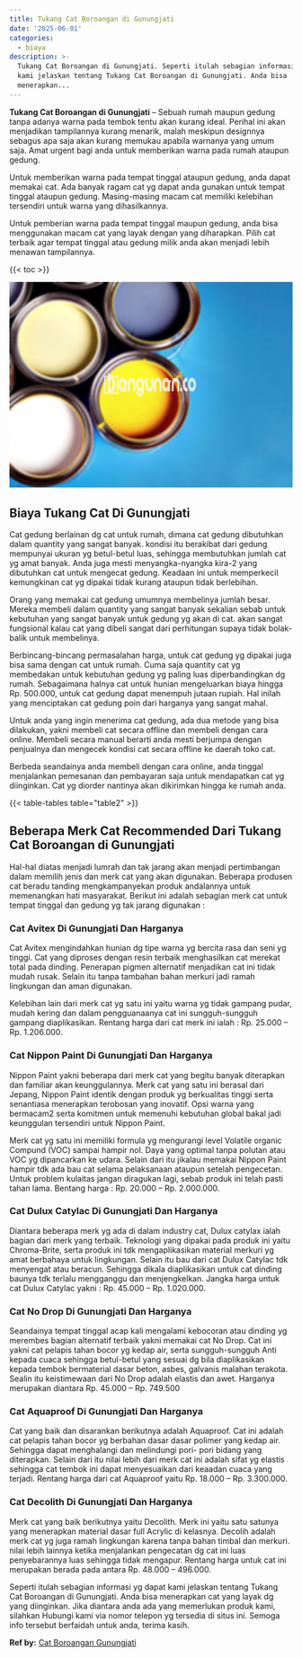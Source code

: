 ```yaml
---
title: Tukang Cat Boroangan di Gunungjati
date: '2025-06-01'
categories:
  - biaya
description: >-
  Tukang Cat Boroangan di Gunungjati. Seperti itulah sebagian informasi yg dapat
  kami jelaskan tentang Tukang Cat Boroangan di Gunungjati. Anda bisa
  menerapkan...
---
```


**Tukang Cat Boroangan di Gunungjati** – Sebuah rumah maupun gedung tanpa adanya warna pada tembok tentu akan kurang ideal. Perihal ini akan menjadikan tampilannya kurang menarik, malah meskipun designnya sebagus apa saja akan kurang memukau apabila warnanya yang umum saja. Amat urgent bagi anda untuk memberikan warna pada rumah ataupun gedung.

Untuk memberikan warna pada tempat tinggal ataupun gedung, anda dapat memakai cat. Ada banyak ragam cat yg dapat anda gunakan untuk tempat tinggal ataupun gedung. Masing-masing macam cat memiliki kelebihan tersendiri untuk warna yang dihasilkannya.

Untuk pemberian warna pada tempat tinggal maupun gedung, anda bisa menggunakan macam cat yang layak dengan yang diharapkan. Pilih cat terbaik agar tempat tinggal atau gedung milik anda akan menjadi lebih menawan tampilannya.

{{< toc >}}

![Tukang Cat Boroangan di Gunungjati](/images/jasa-cat-murah37.png)

## Biaya Tukang Cat Di Gunungjati

Cat gedung berlainan dg cat untuk rumah, dimana cat gedung dibutuhkan dalam quantity yang sangat banyak. kondisi itu berakibat dari gedung mempunyai ukuran yg betul-betul luas, sehingga membutuhkan jumlah cat yg amat banyak. Anda juga mesti menyangka-nyangka kira-2 yang dibutuhkan cat untuk mengecat gedung. Keadaan ini untuk memperkecil kemungkinan cat yg dipakai tidak kurang ataupun tidak berlebihan.

Orang yang memakai cat gedung umumnya membelinya jumlah besar. Mereka membeli dalam quantity yang sangat banyak sekalian sebab untuk kebutuhan yang sangat banyak untuk gedung yg akan di cat. akan sangat fungsional kalau cat yang dibeli sangat dari perhitungan supaya tidak bolak-balik untuk membelinya.

Berbincang-bincang permasalahan harga, untuk cat gedung yg dipakai juga bisa sama dengan cat untuk rumah. Cuma saja quantity cat yg membedakan untuk kebutuhan gedung yg paling luas diperbandingkan dg rumah. Sebagaimana halnya cat untuk hunian mengeluarkan biaya hingga Rp. 500.000, untuk cat gedung dapat menempuh jutaan rupiah. Hal inilah yang menciptakan cat gedung poin dari harganya yang sangat mahal.

Untuk anda yang ingin menerima cat gedung, ada dua metode yang bisa dilakukan, yakni membeli cat secara offline dan membeli dengan cara online. Membeli secara manual berarti anda mesti berjumpa dengan penjualnya dan mengecek kondisi cat secara offline ke daerah toko cat.

Berbeda seandainya anda membeli dengan cara online, anda tinggal menjalankan pemesanan dan pembayaran saja untuk mendapatkan cat yg diinginkan. Cat yg diorder nantinya akan dikirimkan hingga ke rumah anda.

{{< table-tables table="table2" >}}

## Beberapa Merk Cat Recommended Dari Tukang Cat Boroangan di Gunungjati

Hal-hal diatas menjadi lumrah dan tak jarang akan menjadi pertimbangan dalam memilih jenis dan merk cat yang akan digunakan. Beberapa produsen cat beradu tanding mengkampanyekan produk andalannya untuk memenangkan hati masyarakat. Berikut ini adalah sebagian merk cat untuk tempat tinggal dan gedung yg tak jarang digunakan :

### Cat Avitex Di Gunungjati Dan Harganya

Cat Avitex mengindahkan hunian dg tipe warna yg bercita rasa dan seni yg tinggi. Cat yang diproses dengan resin terbaik menghasilkan cat merekat total pada dinding. Penerapan pigmen alternatif menjadikan cat ini tidak mudah rusak. Selain itu tanpa tambahan bahan merkuri jadi ramah lingkungan dan aman digunakan.

Kelebihan lain dari merk cat yg satu ini yaitu warna yg tidak gampang pudar, mudah kering dan dalam pengguanaanya cat ini sungguh-sungguh gampang diaplikasikan. Rentang harga dari cat merk ini ialah : Rp. 25.000 – Rp. 1.206.000.

### Cat Nippon Paint Di Gunungjati Dan Harganya

Nippon Paint yakni beberapa dari merk cat yang begitu banyak diterapkan dan familiar akan keunggulannya. Merk cat yang satu ini berasal dari Jepang, Nippon Paint identik dengan produk yg berkualitas tinggi serta senantiasa menerapkan terobosan yang inovatif. Opsi warna yang bermacam2 serta komitmen untuk memenuhi kebutuhan global bakal jadi keunggulan tersendiri untuk Nippon Paint.

Merk cat yg satu ini memiliki formula yg mengurangi level Volatile organic Compund (VOC) sampai hampir nol. Daya yang optimal tanpa polutan atau VOC yg dipancarkan ke udara. Selain dari itu jikalau memakai Nippon Paint hampir tdk ada bau cat selama pelaksanaan ataupun setelah pengecetan. Untuk problem kulaitas jangan diragukan lagi, sebab produk ini telah pasti tahan lama. Bentang harga : Rp. 20.000 – Rp. 2.000.000.

### Cat Dulux Catylac Di Gunungjati Dan Harganya

Diantara beberapa merk yg ada di dalam industry cat, Dulux catylax ialah bagian dari merk yang terbaik. Teknologi yang dipakai pada produk ini yaitu Chroma-Brite, serta produk ini tdk mengaplikasikan material merkuri yg amat berbahaya untuk lingkungan. Selain itu bau dari cat Dulux Catylac tdk menyengat atau beracun. Sehingga dikala diaplikasikan untuk cat dinding baunya tdk terlalu mengganggu dan menjengkelkan. Jangka harga untuk cat Dulux Catylac yakni : Rp. 45.000 – Rp. 1.020.000.

### Cat No Drop Di Gunungjati Dan Harganya

Seandainya tempat tinggal acap kali mengalami kebocoran atau dinding yg merembes bagian alternatif terbaik yakni memakai cat No Drop. Cat ini yakni cat pelapis tahan bocor yg kedap air, serta sungguh-sungguh Anti kepada cuaca sehingga betul-betul yang sesuai dg bila diaplikasikan kepada tembok bermaterial dasar beton, asbes, galvanis malahan terakota. Sealin itu keistimewaan dari No Drop adalah elastis dan awet. Harganya merupakan diantara Rp. 45.000 – Rp. 749.500

### Cat Aquaproof Di Gunungjati Dan Harganya

Cat yang baik dan disarankan berikutnya adalah Aquaproof. Cat ini adalah cat pelapis tahan bocor yg berbahan dasar dasar polimer yang kedap air. Sehingga dapat menghalangi dan melindungi pori- pori bidang yang diterapkan. Selain dari itu nilai lebih dari merk cat ini adalah sifat yg elastis sehingga cat tembok ini dapat menyesuaikan dari keaadan cuaca yang terjadi. Rentang harga dari cat Aquaproof yaitu Rp. 18.000 – Rp. 3.300.000.

### Cat Decolith Di Gunungjati Dan Harganya

Merk cat yang baik berikutnya yaitu Decolith. Merk ini yaitu satu satunya yang menerapkan material dasar full Acrylic di kelasnya. Decolih adalah merk cat yg juga ramah lingkungan karena tanpa bahan timbal dan merkuri. nilai lebih lainnya ketika menjalankan pengecatan dg cat ini luas penyebarannya luas sehingga tidak mengapur. Rentang harga untuk cat ini merupakan berada pada antara Rp. 48.000 – 496.000.

Seperti itulah sebagian informasi yg dapat kami jelaskan tentang Tukang Cat Boroangan di Gunungjati. Anda bisa menerapkan cat yang layak dg yang diinginkan. Jika diantara anda ada yang memerlukan produk kami, silahkan Hubungi kami via nomor telepon yg tersedia di situs ini. Semoga info tersebut berfaidah untuk anda, terima kasih.

**Ref by:** [Cat Boroangan Gunungjati](https://id.wikipedia.org/wiki/Cat)
